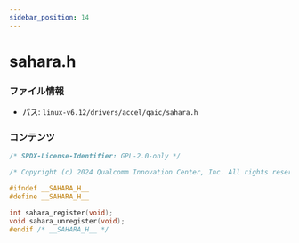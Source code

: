 ```yaml
---
sidebar_position: 14
---
```

# sahara.h

### ファイル情報

- パス: `linux-v6.12/drivers/accel/qaic/sahara.h`

### コンテンツ

```h
/* SPDX-License-Identifier: GPL-2.0-only */

/* Copyright (c) 2024 Qualcomm Innovation Center, Inc. All rights reserved. */

#ifndef __SAHARA_H__
#define __SAHARA_H__

int sahara_register(void);
void sahara_unregister(void);
#endif /* __SAHARA_H__ */

```
